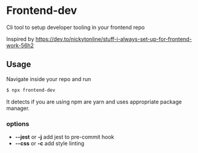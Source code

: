 # Frontend-dev

Cli tool to setup developer tooling in your frontend repo

Inspired by https://dev.to/nickytonline/stuff-i-always-set-up-for-frontend-work-56h2

## Usage

Navigate inside your repo and run

```bash
$ npx frontend-dev
```

It detects if you are using npm are yarn and uses appropriate package manager.

### options
* **--jest** or **-j** add jest to pre-commit hook
* **--css** or **-c** add style linting
